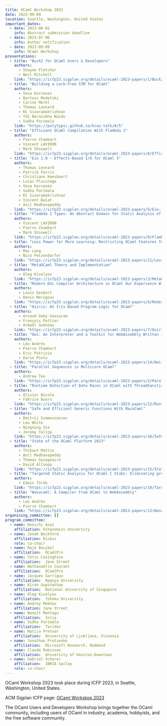 ```yaml
---
title: OCaml Workshop 2023
date: 2023-09-09
location: Seattle, Washington, United States
important_dates:
  - date: 2023-06-01
    info: Abstract submission deadline 
  - date: 2023-07-06
    info: Author notification
  - date: 2023-09-09
    info: OCaml Workshop
presentations:
  - title: "Buck2 for OCaml Users & Developers"
    authors:
      - Shayne Fletcher
      - Neil Mitchell
    link: "https://icfp23.sigplan.org/details/ocaml-2023-papers/1/Buck2-for-OCaml-Users-Developers"
  - title: "Building a Lock-Free STM for OCaml"
    authors:
      - Vesa Karvonen
      - Bartosz Modelski
      - Carine Morel
      - Thomas Leonard
      - KC Sivaramakrishnan
      - YSS Narasimha Naidu
      - Sudha Parimala
    link: "https://polytypic.github.io/kcas-talk/#/5"
  - title: "Efficient OCaml Compilation With Flambda 2"
    authors:
      - Pierre Chambart
      - Vincent LAVIRON
      - Mark Shinwell
    link: "https://icfp23.sigplan.org/details/ocaml-2023-papers/8/Efficient-OCaml-compilation-with-Flambda-2"
  - title: "Eio 1.0 – Effects-Based I/O for OCaml 5"
    authors:
      - Thomas Leonard
      - Patrick Ferris
      - Christiano Haesbaert 
      - Lucas Pluvinage
      - Vesa Karvonen
      - Sudha Parimala
      - KC Sivaramakrishnan
      - Vincent Balat 
      - Anil Madhavapeddy
    link: "https://icfp23.sigplan.org/details/ocaml-2023-papers/5/Eio-1-0-Effects-based-IO-for-OCaml-5"
  - title: "Flambda 2 Types: An Abstract Domain for Static Analysis of Functional Programs"
    authors:
      - Vincent LAVIRON
      - Pierre Chambart
      - Mark Shinwell
    link: "https://icfp23.sigplan.org/details/ocaml-2023-papers/9/Flambda-2-Types-An-abstract-domain-for-static-analysis-of-functional-programs"
  - title: "Less Power for More Learning: Restricting OCaml Features for Effective Teaching"
    authors:
      - Max Lang
      - Nico Petzendorfer
    link: "https://icfp23.sigplan.org/details/ocaml-2023-papers/11/Less-Power-for-More-Learning-Restricting-OCaml-Features-for-Effective-Teaching"
  - title: "MetaOCaml Theory and Implementation"
    authors:
      - Oleg Kiselyov
    link: "https://icfp23.sigplan.org/details/ocaml-2023-papers/3/MetaOCaml-Theory-and-Implementation"
  - title: "Modern DSL Compiler Architecture in OCaml Our Experience With Catala"
    authors:
      - Louis Gesbert
      - Denis Merigoux
    link: "https://icfp23.sigplan.org/details/ocaml-2023-papers/4/Modern-DSL-compiler-architecture-in-OCaml-our-experience-with-Catala"
  - title: "Osiris: An Iris-Based Program Logic for OCaml"
    authors:
      - Arnaud Daby-Seesaram
      - François Pottier
      - Armaël Guéneau
    link: "https://icfp23.sigplan.org/details/ocaml-2023-papers/7/Osiris-an-Iris-based-program-logic-for-OCaml"
  - title: "Owi: An Interpreter and a Toolkit for WebAssembly Written in OCaml"
    authors:
      - Léo Andrès
      - Pierre Chambart
      - Eric Patrizio
      - Dario Pinto
    link: "https://icfp23.sigplan.org/details/ocaml-2023-papers/14/Owi-an-interpreter-and-a-toolkit-for-WebAssembly-written-in-OCaml"
  - title: "Parallel Sequences in Multicore OCaml"
    authors:
      - Andrew Tao
    link: "https://icfp23.sigplan.org/details/ocaml-2023-papers/2/Parallel-Sequences-in-Multicore-OCaml"
  - title: "Runtime Detection of Data Races in OCaml with ThreadSanitizer"
    authors:
      - Olivier Nicole
      - Fabrice Buoro
    link: "https://icfp23.sigplan.org/details/ocaml-2023-papers/12/Runtime-Detection-of-Data-Races-in-OCaml-with-ThreadSanitizer"
  - title: "Safe and Efficient Generic Functions With MacoCaml"
    authors:
      - Dmitrij Szamozvancev
      - Leo White
      - Ningning Xie
      - Jeremy Yallop
    link: "https://icfp23.sigplan.org/details/ocaml-2023-papers/16/Safe-and-efficient-generic-functions-with-MacoCaml"
  - title: "State of the OCaml Platform 2023"
    authors:
      - Thibaut Mattio
      - Anil Madhavapeddy
      - Thomas Gazagnaire
      - David Allsopp
    link: "https://icfp23.sigplan.org/details/ocaml-2023-papers/15/State-of-the-OCaml-Platform-2023"
  - title: "Targeted Static Analysis for OCaml C Stubs: Eliminating gremlins from the code"
    authors:
      - Edwin Török
    link: "https://icfp23.sigplan.org/details/ocaml-2023-papers/10/Targeted-Static-Analysis-for-OCaml-C-Stubs-Eliminating-gremlins-from-the-code"
  - title: "Wasocaml: A Compiler From OCaml to WebAssembly"
    authors:
      - Léo Andrès
      - Pierre Chambart
    link: "https://icfp23.sigplan.org/details/ocaml-2023-papers/13/Wasocaml-a-compiler-from-OCaml-to-WebAssembly"
organising_committee: []
program_committee: 
  - name: Kenichi Asai
    affiliation: Ochanomizu University 
  - name: Jonah Beckford
    affiliation: Diskuv 
    role: co-chair
  - name: Raja Boujbel
    affiliation:  OCamlPro
  - name: Chris Casinghino
    affiliation:  Jane Street
  - name: Nathanaëlle Courant
    affiliation:  OCamlPro
  - name: Jacques Garrigue
    affiliation:  Nagoya University
  - name: Kiran Gopinathan
    affiliation:  National University of Singapore
  - name: Oleg Kiselyov
    affiliation:  Tohoku University
  - name: Andrey Mokhov
    affiliation: Jane Street 
  - name: Benoît Montagu
    affiliation:  Inria
  - name: Sudha Parimala
    affiliation:  Tarides
  - name: Matija Pretnar
    affiliation:  University of Ljubljana, Slovenia
  - name: Jonathan Protzenko
    affiliation:  Microsoft Research, Redmond
  - name: Claude Rubinson
    affiliation:  University of Houston-Downtown
  - name: Gabriel Scherer
    affiliation:  INRIA Saclay
    role: co-chair
---
```


OCaml Workshop 2023 took place during ICFP 2023, in Seattle, Washington, United States.

ACM Sigplan ICFP page: [OCaml Workskop 2023](https://icfp23.sigplan.org/home/ocaml-2023)

The OCaml Users and Developers Workshop brings together the OCaml community, including users of OCaml in industry, academia, hobbyists, and the free software community.
